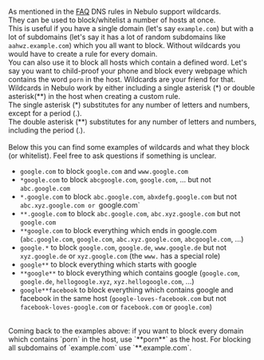 As mentioned in the [FAQ](../FAQ.md#dns-rules) DNS rules in Nebulo support wildcards.<br>
They can be used to block/whitelist a number of hosts at once.<br>
This is useful if you have a single domain (let's say `example.com`) but with a lot of subdomains (let's say it has a lot of random subdomains like `aahwz.example.com`) which you all want to block.
Without wildcards you would have to create a rule for every domain.<br>
You can also use it to block all hosts which contain a defined word. Let's say you want to child-proof your phone and block every webpage which contains the word `porn` in the host.
Wildcards are your friend for that.<br>
Wildcards in Nebulo work by either including a single asterisk (\*) or double asterisk(\*\*) in the host when creating a custom rule.<br>
The single asterisk (\*) substitutes for any number of letters and numbers, except for a period (.).<br>
The double asterisk (\*\*) substitutes for any number of letters and numbers, including the period (.).
<br><br>
Below this you can find some examples of wildcards and what they block (or whitelist). Feel free to ask questions if something is unclear.
<br>
- `google.com` to block `google.com` and `www.google.com`
- `*google.com` to block `abcgoogle.com`, `google.com`, ... but not `abc.google.com`
- `*.google.com` to block `abc.google.com`, `abxdefg.google.com` but not `abc.xyz.google.com or `google.com`
- `**.google.com` to block `abc.google.com`, `abc.xyz.google.com` but not `google.com`
- `**google.com` to block everything which ends in google.com (`abc.google.com`, `google.com`, `abc.xyz.google.com`, `abcgoogle.com`, ...)
- `google.*` to block `google.com`, `google.de`, `www.google.de` but not `xyz.google.de` or `xyz.google.com` (the `www.` has a special role)
- `google**` to block everything which starts with google
- `**google**` to block everything which contains google (`google.com`, `google.de`, `hellogoogle.xyz`, `xyz.hellogoogle.com`, ...)
- `google**facebook` to block everything which contains google and facebook in the same host (`google-loves-facebook.com` but not `facebook-loves-google.com` or `facebook.com` or `google.com`)

<br>
Coming back to the examples above: if you want to block every domain which contains `porn` in the host, use `**porn**` as the host.
For blocking all subdomains of `example.com` use `**.example.com`.